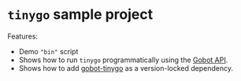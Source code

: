# `tinygo` sample project

Features:

- Demo `"bin"` script
- Shows how to run `tinygo` programmatically using the [Gobot API](https://github.com/benallfree/gobot/tree/v1.0.0-alpha.37/docs/readme.md).
- Shows how to add [gobot-tinygo](https://www.npmjs.com/package/gobot-tinygo) as a version-locked dependency.

